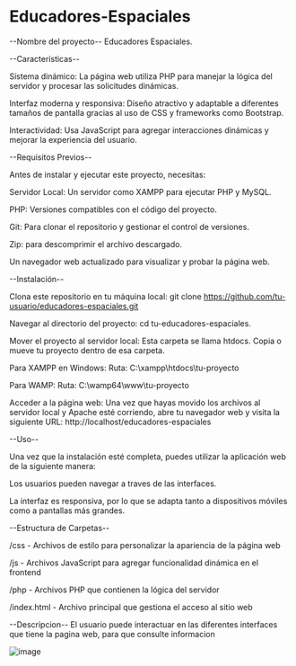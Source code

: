 # Educadores-Espaciales
--Nombre del proyecto--
Educadores Espaciales.

--Características--

Sistema dinámico: La página web utiliza PHP para manejar la lógica del servidor y procesar las solicitudes dinámicas.

Interfaz moderna y responsiva: Diseño atractivo y adaptable a diferentes tamaños de pantalla gracias al uso de CSS y frameworks como Bootstrap.

Interactividad: Usa JavaScript para agregar interacciones dinámicas y mejorar la experiencia del usuario.

--Requisitos Previos--

Antes de instalar y ejecutar este proyecto, necesitas:

Servidor Local: Un servidor como XAMPP para ejecutar PHP y MySQL.

PHP: Versiones compatibles con el código del proyecto.

Git: Para clonar el repositorio y gestionar el control de versiones.

Zip: para descomprimir el archivo descargado.

Un navegador web actualizado para visualizar y probar la página web.

--Instalación--

Clona este repositorio en tu máquina local:
git clone https://github.com/tu-usuario/educadores-espaciales.git

Navegar al directorio del proyecto:
cd tu-educadores-espaciales.

Mover el proyecto al servidor local: Esta carpeta se llama htdocs. 
Copia o mueve tu proyecto dentro de esa carpeta.

Para XAMPP en Windows:
Ruta: C:\xampp\htdocs\tu-proyecto

Para WAMP:
Ruta: C:\wamp64\www\tu-proyecto

Acceder a la página web: Una vez que hayas movido los archivos al servidor local y Apache esté corriendo, abre tu navegador web y visita la siguiente URL:
http://localhost/educadores-espaciales

--Uso--

Una vez que la instalación esté completa, puedes utilizar la aplicación web de la siguiente manera:

Los usuarios pueden navegar a traves de las interfaces.

La interfaz es responsiva, por lo que se adapta tanto a dispositivos móviles como a pantallas más grandes.

--Estructura de Carpetas--

/css          - Archivos de estilo para personalizar la apariencia de la página web

/js           - Archivos JavaScript para agregar funcionalidad dinámica en el frontend

/php          - Archivos PHP que contienen la lógica del servidor

/index.html    - Archivo principal que gestiona el acceso al sitio web

--Descripcion--
El usuario puede interactuar en las diferentes interfaces que tiene la pagina web, para que consulte informacion

![image](https://github.com/user-attachments/assets/0905f8a2-ea32-42bf-807c-9d95215e5c51)



